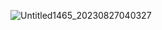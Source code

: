 ![Untitled1465_20230827040327](https://github.com/toxururira/toxururira/assets/143314991/3d95c345-54ca-43a7-ba96-fc4d54393942)


